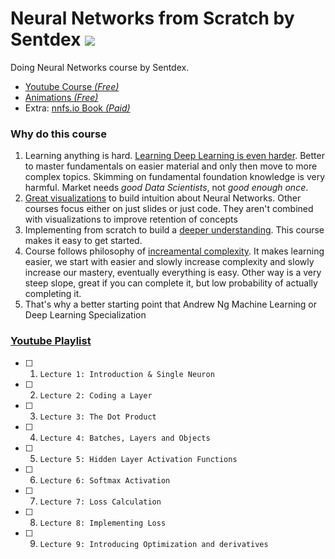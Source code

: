# Neural Networks from Scratch by Sentdex ![](https://geps.dev/progress/0)
Doing Neural Networks course by Sentdex.
- [Youtube Course *(Free)*](https://www.youtube.com/playlist?list=PLQVvvaa0QuDcjD5BAw2DxE6OF2tius3V3)
- [Animations *(Free)*](https://nnfs.io/neural_network_animations)
- Extra: [nnfs.io Book *(Paid)*](https://nnfs.io/)

### Why do this course
1. Learning anything is hard. <u>Learning Deep Learning is even harder</u>. Better to master fundamentals on easier material and only then move to more complex topics. Skimming on fundamental foundation knowledge is very harmful. Market needs *good Data Scientists*, not *good enough once*.
2. <u>Great visualizations</u> to build intuition about Neural Networks. Other courses focus either on just slides or just code. They aren't combined with visualizations to improve retention of concepts
3. Implementing from scratch to build a <u>deeper understanding</u>. This course makes it easy to get started.
4. Course follows philosophy of <u>increamental complexity</u>. It makes learning easier, we start with easier and slowly increase complexity and slowly increase our mastery, eventually everything is easy. Other way is a very steep slope, great if you can complete it, but low probability of actually completing it.
5. That's why a better starting point that Andrew Ng Machine Learning or Deep Learning Specialization

### [Youtube Playlist](https://www.youtube.com/playlist?list=PLQVvvaa0QuDcjD5BAw2DxE6OF2tius3V3)
- [ ] 1. `Lecture 1: Introduction & Single Neuron`
- [ ] 2. `Lecture 2: Coding a Layer`
- [ ] 3. `Lecture 3: The Dot Product`
- [ ] 4. `Lecture 4: Batches, Layers and Objects`
- [ ] 5. `Lecture 5: Hidden Layer Activation Functions`
- [ ] 6. `Lecture 6: Softmax Activation`
- [ ] 7. `Lecture 7: Loss Calculation `
- [ ] 8. `Lecture 8: Implementing Loss`
- [ ] 9. `Lecture 9: Introducing Optimization and derivatives`